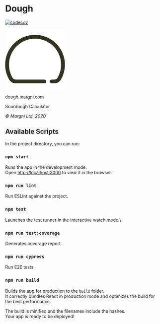 # Dough

[![codecov](https://codecov.io/gh/margni/dough/branch/master/graph/badge.svg?token=CTAIR2CCR9)](https://codecov.io/gh/margni/dough/)

[![Dough Logo](public/android-chrome-192x192.png)](https://dough.margni.com/)

[dough.margni.com](https://dough.margni.com/)

Sourdough Calculator

_© Margni Ltd. 2020_

## Available Scripts

In the project directory, you can run:

### `npm start`

Runs the app in the development mode.\
Open [http://localhost:3000](http://localhost:3000) to view it in the browser.

### `npm run lint`

Run ESLint against the project.

### `npm test`

Launches the test runner in the interactive watch mode.\

### `npm run test:coverage`

Generates coverage report.

### `npm run cypress`

Run E2E tests.

### `npm run build`

Builds the app for production to the `build` folder.\
It correctly bundles React in production mode and optimizes the build for the best performance.

The build is minified and the filenames include the hashes.\
Your app is ready to be deployed!
